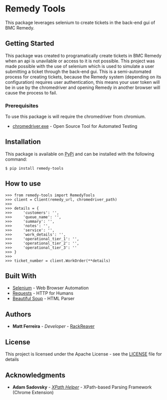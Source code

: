 # Remedy Tools

This package leverages selenium to create tickets in the back-end gui of BMC Remedy.

## Getting Started

This package was created to programatically create tickets in BMC Remedy when an api is unavilable or access
to it is not possible. This project was made possible with the use of selenium which is used to simulate a 
user submitting a ticket through the back-end gui. This is a semi-automated process for creating tickets, 
because the Remedy system (depending on its configuration) requires user authentication, this means your
user token will be in use by the chromedriver and opening Remedy in another browser will cause the process
to fail.

### Prerequisites

To use this package is will require the chromedriver from chromium.

* [chromedriver.exe](http://chromedriver.chromium.org/) - Open Source Tool for Automated Testing

## Installation

This package is available on [PyPi](https://pypi.org) and can be installed with the following command:

```
$ pip install remedy-tools
```

## How to use
```
>>> from remedy-tools import RemedyTools
>>> client = Client(remedy_url, chromedriver_path)
>>> 
>>> details = {
>>>     'customers': '',
>>>     'queue_name': '',
>>>     'summary': '',
>>>     'notes': '',
>>>     'service': '',
>>>     'work_details': '',
>>>     'operational_tier_1': '',
>>>     'operational_tier_2': '',
>>>     'operational_tier_3': ''
>>> }
>>> 
>>> ticket_number = client.WorkOrder(**details)
```

## Built With

* [Selenium](https://www.seleniumhq.org/) - Web Browser Automation
* [Requests](http://docs.python-requests.org/en/master/) - HTTP for Humans
* [Beautiful Soup](https://www.crummy.com/software/BeautifulSoup/) - HTML Parser

## Authors

* **Matt Ferreira** - *Developer* - [RackReaver](https://github.com/RackReaver)

## License

This project is licensed under the Apache License - see the [LICENSE](LICENSE) file for details

## Acknowledgments

* **Adam Sadovsky** - *[XPath Helper](https://github.com/google/xpaf)* - XPath-based Parsing Framework (Chrome Extension)